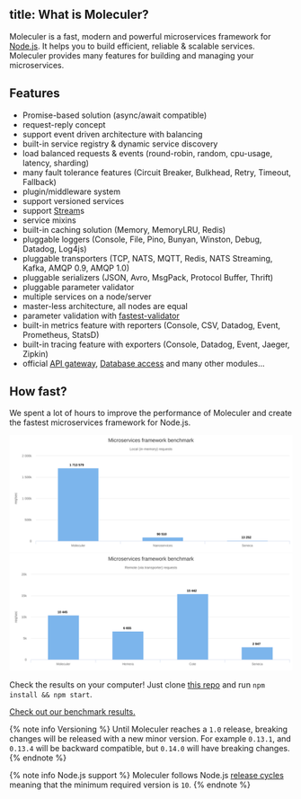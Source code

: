 title: What is Moleculer?
---
Moleculer is a fast, modern and powerful microservices framework for [Node.js](https://nodejs.org/en/). It helps you to build efficient, reliable & scalable services. Moleculer provides many features for building and managing your microservices.

## Features

- Promise-based solution (async/await compatible)
- request-reply concept
- support event driven architecture with balancing
- built-in service registry & dynamic service discovery
- load balanced requests & events (round-robin, random, cpu-usage, latency, sharding)
- many fault tolerance features (Circuit Breaker, Bulkhead, Retry, Timeout, Fallback)
- plugin/middleware system
- support versioned services
- support [Stream](https://nodejs.org/dist/latest-v10.x/docs/api/stream.html)s
- service mixins
- built-in caching solution (Memory, MemoryLRU, Redis)
- pluggable loggers (Console, File, Pino, Bunyan, Winston, Debug, Datadog, Log4js)
- pluggable transporters (TCP, NATS, MQTT, Redis, NATS Streaming, Kafka, AMQP 0.9, AMQP 1.0)
- pluggable serializers (JSON, Avro, MsgPack, Protocol Buffer, Thrift)
- pluggable parameter validator
- multiple services on a node/server
- master-less architecture, all nodes are equal
- parameter validation with [fastest-validator](https://github.com/icebob/fastest-validator)
- built-in metrics feature with reporters (Console, CSV, Datadog, Event, Prometheus, StatsD)
- built-in tracing feature with exporters (Console, Datadog, Event, Jaeger, Zipkin)
- official [API gateway](https://github.com/moleculerjs/moleculer-web), [Database access](https://github.com/moleculerjs/moleculer-db) and many other modules...

## How fast?

We spent a lot of hours to improve the performance of Moleculer and create the fastest microservices framework for Node.js.

[![Benchmark local](assets/benchmark/benchmark_local.svg)](http://cloud.highcharts.com/show/utideti)
[![Benchmark remote](assets/benchmark/benchmark_remote.svg)](http://cloud.highcharts.com/show/abyfite)

Check the results on your computer! Just clone [this repo](https://github.com/icebob/microservices-benchmark) and run `npm install && npm start`.

[Check out our benchmark results.](benchmark.html)

{% note info Versioning %}
Until Moleculer reaches a `1.0` release, breaking changes will be released with a new minor version. For example `0.13.1`, and `0.13.4` will be backward compatible, but `0.14.0` will have breaking changes.
{% endnote %}


{% note info Node.js support %}
Moleculer follows Node.js [release cycles](https://nodejs.org/en/about/releases/) meaning that the minimum required version is `10`.
{% endnote %}
